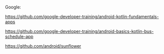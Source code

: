 Google:

https://github.com/google-developer-training/android-kotlin-fundamentals-apps

https://github.com/google-developer-training/android-basics-kotlin-bus-schedule-app

https://github.com/android/sunflower

